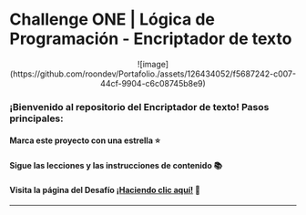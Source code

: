 # Challenge ONE | Lógica de Programación - Encriptador de texto

<p align="center" >
   ![image](https://github.com/roondev/Portafolio./assets/126434052/f5687242-c007-44cf-9904-c6c08745b8e9)

</p>

### ¡Bienvenido al repositorio del Encriptador de texto! Pasos principales:

#### Marca este proyecto con una estrella ⭐
#### Sigue las lecciones y las instrucciones de contenido 📚
#### Visita la página del Desafío [¡Haciendo clic aquí!](https://www.aluracursos.com/challenges/challenge-one-logica) 📃
---


